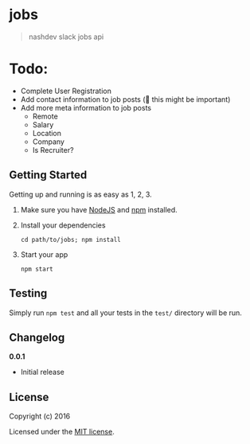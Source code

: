 # jobs

> nashdev slack jobs api

# Todo:
- Complete User Registration
- Add contact information to job posts (:horse: this might be important)
- Add more meta information to job posts
  - Remote
  - Salary
  - Location
  - Company
  - Is Recruiter? 

## Getting Started

Getting up and running is as easy as 1, 2, 3.

1. Make sure you have [NodeJS](https://nodejs.org/) and [npm](https://www.npmjs.com/) installed.
2. Install your dependencies

    ```
    cd path/to/jobs; npm install
    ```

3. Start your app

    ```
    npm start
    ```

## Testing

Simply run `npm test` and all your tests in the `test/` directory will be run.


## Changelog

__0.0.1__

- Initial release

## License

Copyright (c) 2016

Licensed under the [MIT license](LICENSE).
